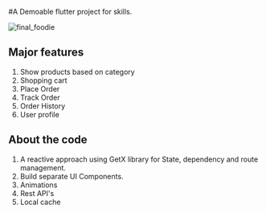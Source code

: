 #A Demoable flutter project for skills.

![final_foodie](https://github.com/SufiKhan/Foodie/assets/13538306/042aa574-1d36-42b1-a68f-ff59ab90f97c)

## Major features

1. Show products based on category
2. Shopping cart
3. Place Order
4. Track Order
5. Order History
6. User profile


## About the code

1. A reactive approach using GetX library for State, dependency and route management.
2. Build separate UI Components.
3. Animations
4. Rest API's
5. Local cache
